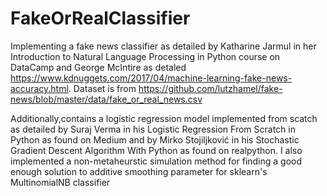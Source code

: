 # FakeOrRealClassifier
Implementing a fake news classifier as detailed by Katharine Jarmul in her  Introduction to Natural Language Processing in Python course on DataCamp and George McIntire as detaled https://www.kdnuggets.com/2017/04/machine-learning-fake-news-accuracy.html. Dataset is from https://github.com/lutzhamel/fake-news/blob/master/data/fake_or_real_news.csv 

Additionally,contains a logistic regression model implemented from scatch as detailed by Suraj Verma in his Logistic Regression From Scratch in Python as found on Medium and by Mirko Stojiljković in his Stochastic Gradient Descent Algorithm With Python as found on realpython. I also implemented a non-metaheurstic simulation method for finding a good enough solution to additive smoothing  parameter for sklearn's MultinomialNB classifier
